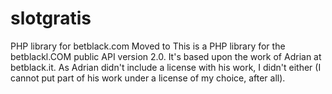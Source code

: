 # slotgratis
PHP library for betblack.com Moved to
This is a PHP library for the betblackl.COM public API version 2.0. It's based upon the work of Adrian at betblack.it. As Adrian didn't include a license with his work, I didn't either (I cannot put part of his work under a license of my choice, after all).
